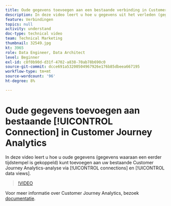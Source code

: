 ```yaml
---
title: Oude gegevens toevoegen aan een bestaande verbinding in Customer Journey Analytics
description: In deze video leert u hoe u gegevens uit het verleden (gegevens waaraan een eerder tijdstempel is gekoppeld) kunt toevoegen aan uw bestaande Adobe Customer Journey Analytics-analyse via verbindingen en gegevensweergaven.
feature: Verbindingen
topics: null
activity: understand
doc-type: technical video
team: Technical Marketing
thumbnail: 32549.jpg
kt: 3965
role: Data Engineer, Data Architect
level: Beginner
exl-id: c8f0b90d-d31f-4702-a838-70ab78b690c0
source-git-commit: dcce691a53200504967926e176b85dbeea667195
workflow-type: tm+mt
source-wordcount: '96'
ht-degree: 8%

---
```


# Oude gegevens toevoegen aan bestaande [!UICONTROL Connection] in Customer Journey Analytics

In deze video leert u hoe u oude gegevens (gegevens waaraan een eerder tijdstempel is gekoppeld) kunt toevoegen aan uw bestaande Customer Journey Analytics-analyse via [!UICONTROL connections] en [!UICONTROL data views].

>[!VIDEO](https://video.tv.adobe.com/v/32549/?quality=12)

Voor meer informatie over Customer Journey Analytics, bezoek [documentatie](https://docs.adobe.com/content/help/en/analytics-platform/using/cja-landing.html).
